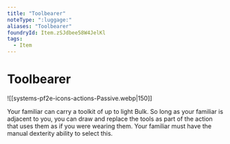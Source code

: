 ```yaml
---
title: "Toolbearer"
noteType: ":luggage:"
aliases: "Toolbearer"
foundryId: Item.zSJdbee58W4JelKl
tags:
  - Item
---
```


# Toolbearer
![[systems-pf2e-icons-actions-Passive.webp|150]]

Your familiar can carry a toolkit of up to light Bulk. So long as your familiar is adjacent to you, you can draw and replace the tools as part of the action that uses them as if you were wearing them. Your familiar must have the manual dexterity ability to select this.
